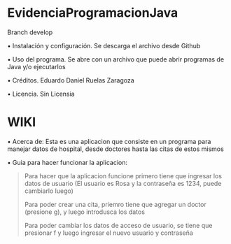 # EvidenciaProgramacionJava
Branch develop

• Instalación y configuración.
  Se descarga el archivo desde Github
  
• Uso del programa.
  Se abre con un archivo que puede abrir programas de Java y/o ejecutarlos
  
• Créditos.
  Eduardo Daniel Ruelas Zaragoza
  
• Licencia.
  Sin Licensia

# WIKI
• Acerca de:
Esta es una aplicacion que consiste en un programa para manejar datos de hospital, desde doctores hasta las citas de estos mismos

• Guia para hacer funcionar la aplicacion:
>Para hacer que la aplicacion funcione primero tiene que ingresar los datos de usuario (El usuario es Rosa y la contraseña es 1234, puede cambiarlo luego)
>
>Para poder crear una cita, priemro tiene que agregar un doctor (presione g), y luego introdusca los datos
>
>Para poder cambiar los datos de acceso de usuario, se tiene que presionar f y luego ingresar el nuevo usuario y contraseña














